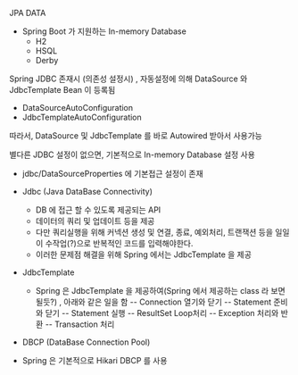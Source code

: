 JPA DATA

* Spring Boot 가 지원하는 In-memory Database
  - H2
  - HSQL
  - Derby
  
Spring JDBC 존재시 (의존성 설정시) , 자동설정에 의해 DataSource 와 JdbcTemplate Bean 이 등록됨
  - DataSourceAutoConfiguration
  - JdbcTemplateAutoConfiguration
  
따라서, DataSource 및 JdbcTemplate 를 바로 Autowired 받아서 사용가능

별다른 JDBC 설정이 없으면, 기본적으로 In-memory Database 설정 사용
  - jdbc/DataSourceProperties 에 기본접근 설정이 존재


* Jdbc (Java DataBase Connectivity)
  - DB 에 접근 할 수 있도록 제공되는 API
  - 데이터의 쿼리 및 업데이트 등을 제공
  - 다만 쿼리실행을 위해 커넥션 생성 및 연결, 종료, 예외처리, 트랜잭션 등을 일일이 수작업(?)으로
  반복적인 코드를 입력해야한다.
  - 이러한 문제점 해결을 위해 Spring 에서는 JdbcTemplate 을 제공
  
* JdbcTemplate
  - Spring 은 JdbcTemplate 을 제공하여(Spring 에서 제공하는 class 라 보면될듯?) , 아래와 같은 일을 함
  -- Connection 열기와 닫기
  -- Statement 준비와 닫기
  -- Statement 실행
  -- ResultSet Loop처리
  -- Exception 처리와 반환
  -- Transaction 처리
  
  
* DBCP (DataBase Connection Pool)


* Spring 은 기본적으로 Hikari DBCP 를 사용
